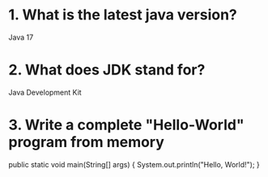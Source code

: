 # 1. What is the latest java version?
 Java 17
# 2. What does JDK stand for?
Java Development Kit
# 3. Write a complete "Hello-World" program from memory
public static void main(String[] args) {
    System.out.println("Hello, World!");
}